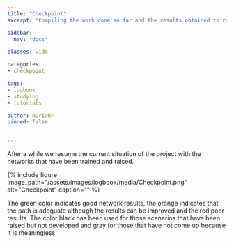 ```yaml
---
title: "Checkpoint"
excerpt: "Compiling the work done so far and the results obtained to resume the project and establish a new starting point."

sidebar:
  nav: "docs"

classes: wide

categories:
- checkpoint

tags:
- logbook
- studying
- tutorials

author: NuriaOF
pinned: false


---
```



After a while we resume the current situation of the project with the networks that have been trained and raised. 

{% include figure image_path="/assets/images/logbook/media/Checkpoint.png" alt="Checkpoint" caption="" %}

The green color indicates good network results, the orange indicates that the path is adequate although the results can be improved and the red poor results. The color black has been used for those scenarios that have been raised but not developed and gray for those that have not come up because it is meaningless.










